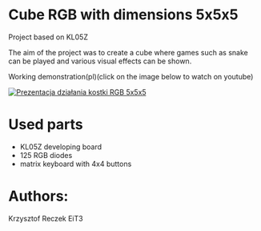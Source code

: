 # Cube RGB with dimensions 5x5x5

Project based on KL05Z

The aim of the project was to create a cube where games such as snake can be played and various visual effects can be shown.


Working demonstration(pl)(click on the image below to watch on youtube) 

<p align="center">
  
[![Prezentacja działania kostki RGB 5x5x5](https://user-images.githubusercontent.com/41265252/122605744-288e4f00-d078-11eb-9579-0f591c1224b7.png)](https://www.youtube.com/watch?v=HdkvkvuDtiY "Prezentacja działania kostki RGB 5x5x5")
  
</p>

  
# Used parts
- KL05Z developing board
- 125 RGB diodes
- matrix keyboard with 4x4 buttons


# Authors:
Krzysztof Reczek EiT3
